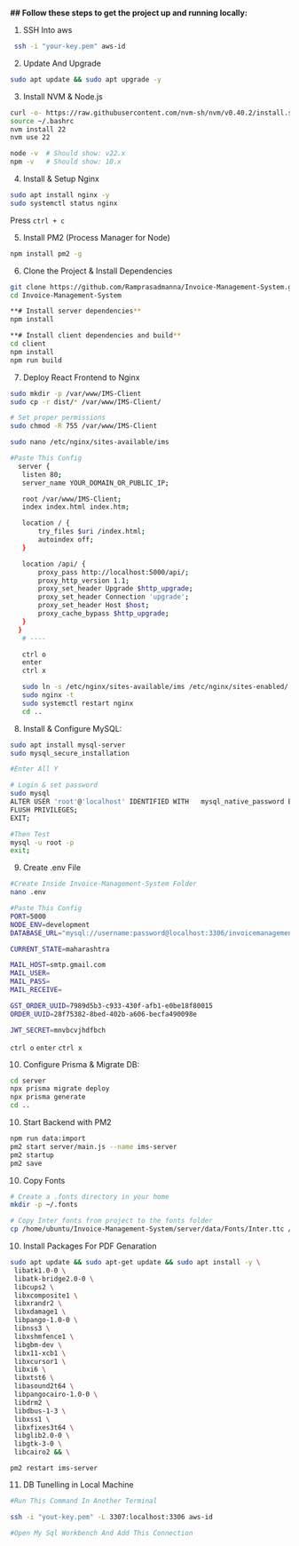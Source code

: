 **## Follow these steps to get the project up and running locally:**


1. SSH Into aws
``` bash
 ssh -i "your-key.pem" aws-id
```

2. Update And Upgrade
  ``` bash
  sudo apt update && sudo apt upgrade -y
  ```

3. Install NVM & Node.js
``` bash
curl -o- https://raw.githubusercontent.com/nvm-sh/nvm/v0.40.2/install.sh | bash
source ~/.bashrc
nvm install 22
nvm use 22

node -v  # Should show: v22.x
npm -v   # Should show: 10.x
```

4. Install & Setup Nginx
``` bash
sudo apt install nginx -y
sudo systemctl status nginx
```
Press `ctrl + c`


5. Install PM2 (Process Manager for Node)
 ``` bash
 npm install pm2 -g
 ```

6.  Clone the Project & Install Dependencies
 ```bash
 git clone https://github.com/Ramprasadmanna/Invoice-Management-System.git
cd Invoice-Management-System

**# Install server dependencies**
npm install

**# Install client dependencies and build**
cd client
npm install
npm run build
 ```

7. Deploy React Frontend to Nginx
 ```bash
 sudo mkdir -p /var/www/IMS-Client
 sudo cp -r dist/* /var/www/IMS-Client/

 # Set proper permissions
 sudo chmod -R 755 /var/www/IMS-Client
 
 sudo nano /etc/nginx/sites-available/ims

 #Paste This Config
   server {
    listen 80;
    server_name YOUR_DOMAIN_OR_PUBLIC_IP;

    root /var/www/IMS-Client;
    index index.html index.htm;

    location / {
        try_files $uri /index.html;
        autoindex off;
    }

    location /api/ {
        proxy_pass http://localhost:5000/api/;
        proxy_http_version 1.1;
        proxy_set_header Upgrade $http_upgrade;
        proxy_set_header Connection 'upgrade';
        proxy_set_header Host $host;
        proxy_cache_bypass $http_upgrade;
    }
   }
    # ----

    ctrl o
    enter
    ctrl x

    sudo ln -s /etc/nginx/sites-available/ims /etc/nginx/sites-enabled/
    sudo nginx -t
    sudo systemctl restart nginx
    cd ..
 ```

8. Install & Configure MySQL:
 ``` bash
 sudo apt install mysql-server
 sudo mysql_secure_installation

 #Enter All Y

 # Login & set password
 sudo mysql
 ALTER USER 'root'@'localhost' IDENTIFIED WITH   mysql_native_password BY 'Tiger@123';
 FLUSH PRIVILEGES;
 EXIT;

 #Then Test
 mysql -u root -p
 exit;
 ```

9. Create .env File
 ```bash
 #Create Inside Invoice-Management-System Folder
 nano .env

 #Paste This Config
 PORT=5000
 NODE_ENV=development      
 DATABASE_URL="mysql://username:password@localhost:3306/invoicemanagementsystem"

 CURRENT_STATE=maharashtra

 MAIL_HOST=smtp.gmail.com
 MAIL_USER=
 MAIL_PASS=
 MAIL_RECEIVE=

 GST_ORDER_UUID=7989d5b3-c933-430f-afb1-e0be18f80015
 ORDER_UUID=28f75382-8bed-402b-a606-becfa490098e

 JWT_SECRET=mnvbcvjhdfbch
 ```
 `ctrl o`
 `enter`
 `ctrl x`
 

10. Configure Prisma & Migrate DB:
 ``` bash
 cd server
 npx prisma migrate deploy
 npx prisma generate
 cd ..
 ```

10. Start Backend with PM2
 ``` bash
 npm run data:import
 pm2 start server/main.js --name ims-server
 pm2 startup
 pm2 save
 ```

10. Copy Fonts
 ``` bash
 # Create a .fonts directory in your home
 mkdir -p ~/.fonts

 # Copy Inter fonts from project to the fonts folder
 cp /home/ubuntu/Invoice-Management-System/server/data/Fonts/Inter.ttc /home/ubuntu/Invoice-Management-System/server/data/Fonts/*.ttf ~/.fonts/
 ```

10. Install Packages For PDF Genaration
 ``` bash
 sudo apt update && sudo apt-get update && sudo apt install -y \
  libatk1.0-0 \
  libatk-bridge2.0-0 \
  libcups2 \
  libxcomposite1 \
  libxrandr2 \
  libxdamage1 \
  libpango-1.0-0 \
  libnss3 \
  libxshmfence1 \
  libgbm-dev \
  libx11-xcb1 \
  libxcursor1 \
  libxi6 \
  libxtst6 \
  libasound2t64 \
  libpangocairo-1.0-0 \
  libdrm2 \
  libdbus-1-3 \
  libxss1 \
  libxfixes3t64 \
  libglib2.0-0 \
  libgtk-3-0 \
  libcairo2 && \
 ```

  `pm2 restart ims-server`

11. DB Tunelling in Local Machine
 ``` bash
#Run This Command In Another Terminal

 ssh -i "yout-key.pem" -L 3307:localhost:3306 aws-id

 #Open My Sql Workbench And Add This Connection
 ```